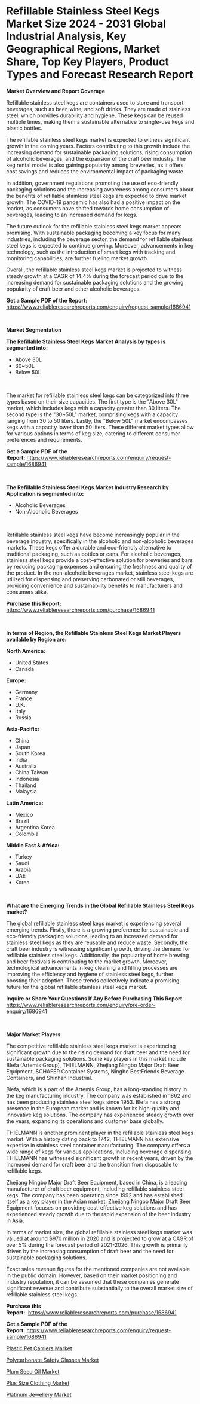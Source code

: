 <p><h1>Refillable Stainless Steel Kegs Market Size 2024 - 2031 Global Industrial Analysis, Key Geographical Regions, Market Share, Top Key Players, Product Types and Forecast Research Report</h1></p><p><strong>Market Overview and Report Coverage</strong></p>
<p><p>Refillable stainless steel kegs are containers used to store and transport beverages, such as beer, wine, and soft drinks. They are made of stainless steel, which provides durability and hygiene. These kegs can be reused multiple times, making them a sustainable alternative to single-use kegs and plastic bottles.</p><p>The refillable stainless steel kegs market is expected to witness significant growth in the coming years. Factors contributing to this growth include the increasing demand for sustainable packaging solutions, rising consumption of alcoholic beverages, and the expansion of the craft beer industry. The keg rental model is also gaining popularity among breweries, as it offers cost savings and reduces the environmental impact of packaging waste.</p><p>In addition, government regulations promoting the use of eco-friendly packaging solutions and the increasing awareness among consumers about the benefits of refillable stainless steel kegs are expected to drive market growth. The COVID-19 pandemic has also had a positive impact on the market, as consumers have shifted towards home consumption of beverages, leading to an increased demand for kegs.</p><p>The future outlook for the refillable stainless steel kegs market appears promising. With sustainable packaging becoming a key focus for many industries, including the beverage sector, the demand for refillable stainless steel kegs is expected to continue growing. Moreover, advancements in keg technology, such as the introduction of smart kegs with tracking and monitoring capabilities, are further fueling market growth.</p><p>Overall, the refillable stainless steel kegs market is projected to witness steady growth at a CAGR of 14.4% during the forecast period due to the increasing demand for sustainable packaging solutions and the growing popularity of craft beer and other alcoholic beverages.</p></p>
<p><strong>Get a Sample PDF of the Report:</strong> <a href="https://www.reliableresearchreports.com/enquiry/request-sample/1686941">https://www.reliableresearchreports.com/enquiry/request-sample/1686941</a></p>
<p>&nbsp;</p>
<p><strong>Market Segmentation</strong></p>
<p><strong>The Refillable Stainless Steel Kegs Market Analysis by types is segmented into:</strong></p>
<p><ul><li>Above 30L</li><li>30~50L</li><li>Below 50L</li></ul></p>
<p>&nbsp;</p>
<p><p>The market for refillable stainless steel kegs can be categorized into three types based on their size capacities. The first type is the "Above 30L" market, which includes kegs with a capacity greater than 30 liters. The second type is the "30~50L" market, comprising kegs with a capacity ranging from 30 to 50 liters. Lastly, the "Below 50L" market encompasses kegs with a capacity lower than 50 liters. These different market types allow for various options in terms of keg size, catering to different consumer preferences and requirements.</p></p>
<p><strong>Get a Sample PDF of the Report:</strong>&nbsp;<a href="https://www.reliableresearchreports.com/enquiry/request-sample/1686941">https://www.reliableresearchreports.com/enquiry/request-sample/1686941</a></p>
<p>&nbsp;</p>
<p><strong>The Refillable Stainless Steel Kegs Market Industry Research by Application is segmented into:</strong></p>
<p><ul><li>Alcoholic Beverages</li><li>Non-Alcoholic Beverages</li></ul></p>
<p>&nbsp;</p>
<p><p>Refillable stainless steel kegs have become increasingly popular in the beverage industry, specifically in the alcoholic and non-alcoholic beverages markets. These kegs offer a durable and eco-friendly alternative to traditional packaging, such as bottles or cans. For alcoholic beverages, stainless steel kegs provide a cost-effective solution for breweries and bars by reducing packaging expenses and ensuring the freshness and quality of the product. In the non-alcoholic beverages market, stainless steel kegs are utilized for dispensing and preserving carbonated or still beverages, providing convenience and sustainability benefits to manufacturers and consumers alike.</p></p>
<p><strong>Purchase this Report:</strong>&nbsp; <a href="https://www.reliableresearchreports.com/purchase/1686941">https://www.reliableresearchreports.com/purchase/1686941</a></p>
<p>&nbsp;</p>
<p><strong>In terms of Region, the Refillable Stainless Steel Kegs Market Players available by Region are:</strong></p>
<p>
    <p> <strong> North America: </strong>
        <ul>
            <li>United States</li>
            <li>Canada</li>
        </ul>
        </p> 
    <p> <strong> Europe: </strong>
        <ul>
            <li>Germany</li>
            <li>France</li>
            <li>U.K.</li>
            <li>Italy</li>
            <li>Russia</li>
        </ul>
        </p> 
    <p> <strong> Asia-Pacific: </strong>
        <ul>
            <li>China</li>
            <li>Japan</li>
            <li>South Korea</li>
            <li>India</li>
            <li>Australia</li>
            <li>China Taiwan</li>
            <li>Indonesia</li>
            <li>Thailand</li>
            <li>Malaysia</li>
        </ul>
        </p> 
    <p> <strong> Latin America: </strong>
        <ul>
            <li>Mexico</li>
            <li>Brazil</li>
            <li>Argentina Korea</li>
            <li>Colombia</li>
        </ul>
        </p> 
    <p> <strong> Middle East & Africa: </strong>
        <ul>
            <li>Turkey</li>
            <li>Saudi</li>
            <li>Arabia</li>
            <li>UAE</li>
            <li>Korea</li>
        </ul>
    </p>
    </p>
<p>&nbsp;</p>
<p><strong>What are the Emerging Trends in the Global Refillable Stainless Steel Kegs market?</strong></p>
<p><p>The global refillable stainless steel kegs market is experiencing several emerging trends. Firstly, there is a growing preference for sustainable and eco-friendly packaging solutions, leading to an increased demand for stainless steel kegs as they are reusable and reduce waste. Secondly, the craft beer industry is witnessing significant growth, driving the demand for refillable stainless steel kegs. Additionally, the popularity of home brewing and beer festivals is contributing to the market growth. Moreover, technological advancements in keg cleaning and filling processes are improving the efficiency and hygiene of stainless steel kegs, further boosting their adoption. These trends collectively indicate a promising future for the global refillable stainless steel kegs market.</p></p>
<p><strong>Inquire or Share Your Questions If Any Before Purchasing This Report</strong>- <a href="https://www.reliableresearchreports.com/enquiry/pre-order-enquiry/1686941">https://www.reliableresearchreports.com/enquiry/pre-order-enquiry/1686941</a></p>
<p>&nbsp;</p>
<p><strong>Major Market Players</strong></p>
<p><p>The competitive refillable stainless steel kegs market is experiencing significant growth due to the rising demand for draft beer and the need for sustainable packaging solutions. Some key players in this market include Blefa (Artemis Group), THIELMANN, Zhejiang Ningbo Major Draft Beer Equipment, SCHAFER Container Systems, Ningbo BestFriends Beverage Containers, and Shinhan Industrial.</p><p>Blefa, which is a part of the Artemis Group, has a long-standing history in the keg manufacturing industry. The company was established in 1862 and has been producing stainless steel kegs since 1953. Blefa has a strong presence in the European market and is known for its high-quality and innovative keg solutions. The company has experienced steady growth over the years, expanding its operations and customer base globally.</p><p>THIELMANN is another prominent player in the refillable stainless steel kegs market. With a history dating back to 1742, THIELMANN has extensive expertise in stainless steel container manufacturing. The company offers a wide range of kegs for various applications, including beverage dispensing. THIELMANN has witnessed significant growth in recent years, driven by the increased demand for craft beer and the transition from disposable to refillable kegs.</p><p>Zhejiang Ningbo Major Draft Beer Equipment, based in China, is a leading manufacturer of draft beer equipment, including refillable stainless steel kegs. The company has been operating since 1992 and has established itself as a key player in the Asian market. Zhejiang Ningbo Major Draft Beer Equipment focuses on providing cost-effective keg solutions and has experienced steady growth due to the rapid expansion of the beer industry in Asia.</p><p>In terms of market size, the global refillable stainless steel kegs market was valued at around $970 million in 2020 and is projected to grow at a CAGR of over 5% during the forecast period of 2021-2026. This growth is primarily driven by the increasing consumption of draft beer and the need for sustainable packaging solutions.</p><p>Exact sales revenue figures for the mentioned companies are not available in the public domain. However, based on their market positioning and industry reputation, it can be assumed that these companies generate significant revenue and contribute substantially to the overall market size of refillable stainless steel kegs.</p></p>
<p><strong>Purchase this Report:</strong>&nbsp;&nbsp;<a href="https://www.reliableresearchreports.com/purchase/1686941">https://www.reliableresearchreports.com/purchase/1686941</a></p>
<p></p>
<p><strong>Get a Sample PDF of the Report:</strong>&nbsp;<a href="https://www.reliableresearchreports.com/enquiry/request-sample/1686941">https://www.reliableresearchreports.com/enquiry/request-sample/1686941</a></p>
<p><p><a href="https://github.com/scarol104/Market-Research-Report-List-2/blob/main/plastic-pet-carriers-market.md">Plastic Pet Carriers Market</a></p><p><a href="https://github.com/rahu1503/Market-Research-Report-List-1/blob/main/polycarbonate-safety-glasses-market.md">Polycarbonate Safety Glasses Market</a></p><p><a href="https://github.com/ambrozg/Market-Research-Report-List-1/blob/main/plum-seed-oil-market.md">Plum Seed Oil Market</a></p><p><a href="https://github.com/gshchiplitsov/Market-Research-Report-List-1/blob/main/plus-size-clothing-market.md">Plus Size Clothing Market</a></p><p><a href="https://github.com/dzharov81/Market-Research-Report-List-1/blob/main/platinum-jewellery-market.md">Platinum Jewellery Market</a></p></p>